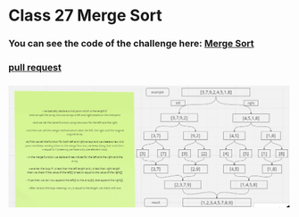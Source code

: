 # Class 27  Merge Sort



### You can see the code of the challenge here: [Merge Sort](./mergesort.js)


### [ pull request ](https://github.com/Mohammad-Aljamal/data-structures-and-algorithms/pull/38)


### ![](./merge-sort.png)




